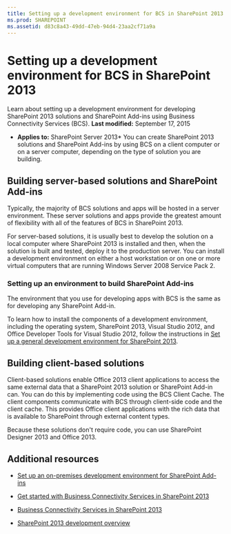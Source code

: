 ```yaml
---
title: Setting up a development environment for BCS in SharePoint 2013
ms.prod: SHAREPOINT
ms.assetid: d83c8a43-49dd-47eb-94d4-23aa2cf71a9a
---
```



# Setting up a development environment for BCS in SharePoint 2013
Learn about setting up a development environment for developing SharePoint 2013 solutions and SharePoint Add-ins using Business Connectivity Services (BCS).
 **Last modified:** September 17, 2015
  
    
    

 * **Applies to:** SharePoint Server 2013* 
You can create SharePoint 2013 solutions and SharePoint Add-ins by using BCS on a client computer or on a server computer, depending on the type of solution you are building.
  
    
    


## Building server-based solutions and SharePoint Add-ins
<a name="SP15SettingupdevenvBCS_server"> </a>

Typically, the majority of BCS solutions and apps will be hosted in a server environment. These server solutions and apps provide the greatest amount of flexibility with all of the features of BCS in SharePoint 2013.
  
    
    
For server-based solutions, it is usually best to develop the solution on a local computer where SharePoint 2013 is installed and then, when the solution is built and tested, deploy it to the production server. You can install a development environment on either a host workstation or on one or more virtual computers that are running Windows Server 2008 Service Pack 2.
  
    
    

### Setting up an environment to build SharePoint Add-ins

The environment that you use for developing apps with BCS is the same as for developing any SharePoint Add-in. 
  
    
    
To learn how to install the components of a development environment, including the operating system, SharePoint 2013, Visual Studio 2012, and Office Developer Tools for Visual Studio 2012, follow the instructions in  [Set up a general development environment for SharePoint 2013](set-up-a-general-development-environment-for-sharepoint-2013.md).
  
    
    

## Building client-based solutions
<a name="SP15SettingupdevenvBCS_client"> </a>

Client-based solutions enable Office 2013 client applications to access the same external data that a SharePoint 2013 solution or SharePoint Add-in can. You can do this by implementing code using the BCS Client Cache. The client components communicate with BCS through client-side code and the client cache. This provides Office client applications with the rich data that is available to SharePoint through external content types.
  
    
    
Because these solutions don't require code, you can use SharePoint Designer 2013 and Office 2013.
  
    
    

## Additional resources
<a name="SP15SettingupdevenvBCS_addresources"> </a>


-  [Set up an on-premises development environment for SharePoint Add-ins](http://msdn.microsoft.com/library/b0878c12-27c9-4eea-ae3b-7e79e5a8838d%28Office.15%29.aspx)
    
  
-  [Get started with Business Connectivity Services in SharePoint 2013](get-started-with-business-connectivity-services-in-sharepoint-2013.md)
    
  
-  [Business Connectivity Services in SharePoint 2013](business-connectivity-services-in-sharepoint-2013.md)
    
  
-  [SharePoint 2013 development overview](sharepoint-2013-development-overview.md)
    
  

